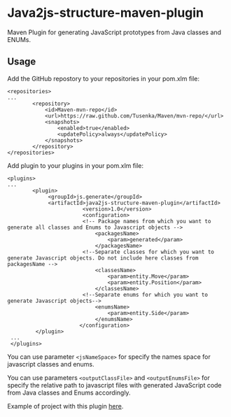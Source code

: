 # Java2js-structure-maven-plugin
Maven Plugin for generating JavaScript prototypes from Java classes and ENUMs.

## Usage
Add the GitHub repostory to your repositories in your pom.xlm file:
```
<repositories>
...
        <repository>
            <id>Maven-mvn-repo</id>
            <url>https://raw.github.com/Tusenka/Maven/mvn-repo/</url>
            <snapshots>
                <enabled>true</enabled>
                <updatePolicy>always</updatePolicy>
            </snapshots>
        </repository>
</repositories>
```
Add plugin to your plugins in your pom.xlm file:
```
<plugins>
...
        <plugin>
             <groupId>js.generate</groupId>
             <artifactId>java2js-structure-maven-plugin</artifactId>
                        <version>1.0</version>
                        <configuration>
                        <!-- Package names from which you want to generate all classes and Enums to Javascript objects -->
                            <packagesName>
                                <param>generated</param>
                            </packagesName>
                        <!--Separate classes for which you want to generate Javascript objects. Do not include here classes from packagesName -->
                            <classesName>
                                <param>entity.Move</param>
                                <param>entity.Position</param>
                            </classesName>
                        <!--Separate enums for which you want to generate Javascript objects-->
                            <enumsName>
                                <param>entity.Side</param>
                            </enumsName>
                       </configuration>
         </plugin>
 ...
 </plugins>
```
You can use parameter  ```<jsNameSpace>``` for specify the names space for javascript classes and enums. 

You can use parameters ```<outputClassFile>``` and ```<outputEnumsFile>``` for specify the relative path to javascript files with generated JavaScript code from Java classes and Enums accordingly. 

Example of project with this plugin [here](https://github.com/Tusenka/Tavlei).
